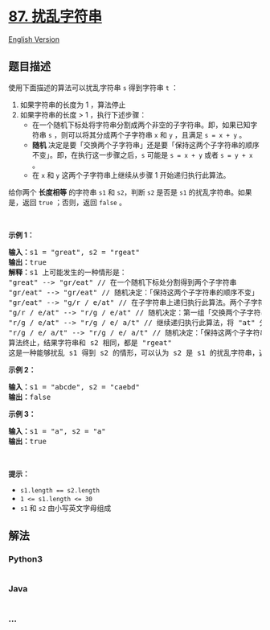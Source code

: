 # [87. 扰乱字符串](https://leetcode-cn.com/problems/scramble-string)

[English Version](/solution/0000-0099/0087.Scramble%20String/README_EN.md)

## 题目描述

<!-- 这里写题目描述 -->

使用下面描述的算法可以扰乱字符串 <code>s</code> 得到字符串 <code>t</code> ：
<ol>
	<li>如果字符串的长度为 1 ，算法停止</li>
	<li>如果字符串的长度 > 1 ，执行下述步骤：
	<ul>
		<li>在一个随机下标处将字符串分割成两个非空的子字符串。即，如果已知字符串 <code>s</code> ，则可以将其分成两个子字符串 <code>x</code> 和 <code>y</code> ，且满足 <code>s = x + y</code> 。</li>
		<li><strong>随机</strong> 决定是要「交换两个子字符串」还是要「保持这两个子字符串的顺序不变」。即，在执行这一步骤之后，<code>s</code> 可能是 <code>s = x + y</code> 或者 <code>s = y + x</code> 。</li>
		<li>在 <code>x</code> 和 <code>y</code> 这两个子字符串上继续从步骤 1 开始递归执行此算法。</li>
	</ul>
	</li>
</ol>

<p>给你两个 <strong>长度相等</strong> 的字符串 <code>s1</code><em> </em>和 <code>s2</code>，判断 <code>s2</code><em> </em>是否是 <code>s1</code><em> </em>的扰乱字符串。如果是，返回 <code>true</code> ；否则，返回 <code>false</code> 。</p>

<p> </p>

<p><strong>示例 1：</strong></p>

<pre>
<strong>输入：</strong>s1 = "great", s2 = "rgeat"
<strong>输出：</strong>true
<strong>解释：</strong>s1 上可能发生的一种情形是：
"great" --> "gr/eat" // 在一个随机下标处分割得到两个子字符串
"gr/eat" --> "gr/eat" // 随机决定：「保持这两个子字符串的顺序不变」
"gr/eat" --> "g/r / e/at" // 在子字符串上递归执行此算法。两个子字符串分别在随机下标处进行一轮分割
"g/r / e/at" --> "r/g / e/at" // 随机决定：第一组「交换两个子字符串」，第二组「保持这两个子字符串的顺序不变」
"r/g / e/at" --> "r/g / e/ a/t" // 继续递归执行此算法，将 "at" 分割得到 "a/t"
"r/g / e/ a/t" --> "r/g / e/ a/t" // 随机决定：「保持这两个子字符串的顺序不变」
算法终止，结果字符串和 s2 相同，都是 "rgeat"
这是一种能够扰乱 s1 得到 s2 的情形，可以认为 s2 是 s1 的扰乱字符串，返回 true
</pre>

<p><strong>示例 2：</strong></p>

<pre>
<strong>输入：</strong>s1 = "abcde", s2 = "caebd"
<strong>输出：</strong>false
</pre>

<p><strong>示例 3：</strong></p>

<pre>
<strong>输入：</strong>s1 = "a", s2 = "a"
<strong>输出：</strong>true
</pre>

<p> </p>

<p><strong>提示：</strong></p>

<ul>
	<li><code>s1.length == s2.length</code></li>
	<li><code>1 <= s1.length <= 30</code></li>
	<li><code>s1</code> 和 <code>s2</code> 由小写英文字母组成</li>
</ul>


## 解法

<!-- 这里可写通用的实现逻辑 -->

<!-- tabs:start -->

### **Python3**

<!-- 这里可写当前语言的特殊实现逻辑 -->

```python

```

### **Java**

<!-- 这里可写当前语言的特殊实现逻辑 -->

```java

```

### **...**

```

```

<!-- tabs:end -->
